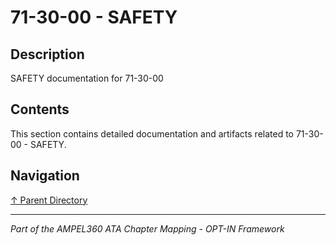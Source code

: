 # 71-30-00 - SAFETY

## Description

SAFETY documentation for 71-30-00

## Contents

This section contains detailed documentation and artifacts related to 71-30-00 - SAFETY.

## Navigation

[↑ Parent Directory](../README.md)

---

*Part of the AMPEL360 ATA Chapter Mapping - OPT-IN Framework*

